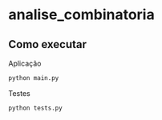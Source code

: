 # analise_combinatoria

## Como executar
Aplicação

```py
python main.py
```

Testes

```py
python tests.py
```
